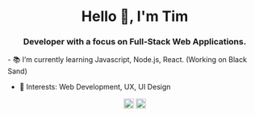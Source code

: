 <h1 align="center">Hello 👋, I'm Tim</h1>
<h3 align="center">Developer with a focus on Full-Stack Web Applications.</h3>

- 📚 I’m currently learning Javascript, Node.js, React. (Working on Black Sand)

- 📍 Interests: Web Development, UX, UI Design

<p align="center">
<a href="https://dev.to/timbogdanov" target="blank"><img align="center" src="https://cdn.jsdelivr.net/npm/simple-icons@3.0.1/icons/dev-dot-to.svg" alt="timbogdanov" height="20" width="20" /></a>
<a href="https://linkedin.com/in/timbogdanov" target="blank"><img align="center" src="https://cdn.jsdelivr.net/npm/simple-icons@3.0.1/icons/linkedin.svg" alt="timbogdanov" height="20" width="20" /></a>
</p>

